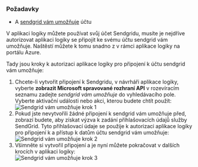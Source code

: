 ### <a name="prerequisites"></a>Požadavky
* A [sendgrid vám umožňuje](https://www.SendGrid.com/) účtu 

V aplikaci logiky můžete používat svůj účet Sendgridu, musíte je nejdříve autorizovat aplikaci logiky se připojit ke svému účtu sendgrid vám umožňuje. Naštěstí můžete k tomu snadno z v rámci aplikace logiky na portálu Azure. 

Tady jsou kroky k autorizaci aplikace logiky pro připojení k účtu sendgrid vám umožňuje:

1. Chcete-li vytvořit připojení k Sendgridu, v návrháři aplikace logiky, vyberte **zobrazit Microsoft spravované rozhraní API** v rozevíracím seznamu zadejte *sendgrid vám umožňuje* do vyhledávacího pole. Vyberte aktivační události nebo akci, kterou budete chtít použít:  
   ![Sendgrid vám umožňuje krok 1](./media/connectors-create-api-sendgrid/sendgrid-1.png)
2. Pokud jste nevytvořili žádné připojení k sendgrid vám umožňuje před, zobrazí budete, aby získat výzva k zadání přihlašovacích údajů služby SendGrid. Tyto přihlašovací údaje se použije k autorizaci aplikace logiky pro připojení k a přístup k datům účtu sendgrid vám umožňuje:  
   ![Sendgrid vám umožňuje krok 2](./media/connectors-create-api-sendgrid/sendgrid-2.png)
3. Všimněte si vytvořil připojení a je nyní můžete pokračovat v dalších krocích v aplikaci logiky:  
   ![Sendgrid vám umožňuje krok 3](./media/connectors-create-api-sendgrid/sendgrid-3.png)   

